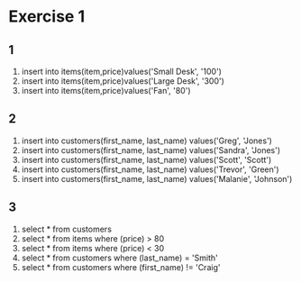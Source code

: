 # Exercise 1 
## 1 
1. insert into items(item,price)values('Small Desk', '100') 
2. insert into items(item,price)values('Large Desk', '300') 
3. insert into items(item,price)values('Fan', '80') 

## 2  
1. insert into customers(first_name, last_name) values('Greg', 'Jones')
2. insert into customers(first_name, last_name) values('Sandra', 'Jones') 
3. insert into customers(first_name, last_name) values('Scott', 'Scott')  
4. insert into customers(first_name, last_name) values('Trevor', 'Green')  
5. insert into customers(first_name, last_name) values('Malanie', 'Johnson')  

## 3 
1. select * from customers 
2. select * from items where (price) > 80 
3. select * from items where (price) < 30 
4. select * from customers where (last_name) = 'Smith' 
5. select * from customers where (first_name) != 'Craig' 


